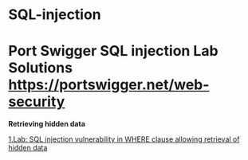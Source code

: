 # SQL-injection
# Port Swigger SQL injection Lab Solutions <https://portswigger.net/web-security>

**Retrieving hidden data**

[1.Lab: SQL injection vulnerability in WHERE clause allowing retrieval of hidden data](https://portswigger.net/web-security/sql-injection/lab-retrieve-hidden-data)

